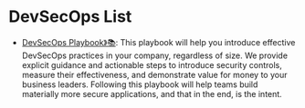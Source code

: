 # DevSecOps List

- [DevSecOps Playbook》📚](https://github.com/6mile/DevSecOps-Playbook): This playbook will help you introduce effective DevSecOps practices in your company, regardless of size. We provide explicit guidance and actionable steps to introduce security controls, measure their effectiveness, and demonstrate value for money to your business leaders. Following this playbook will help teams build materially more secure applications, and that in the end, is the intent.

